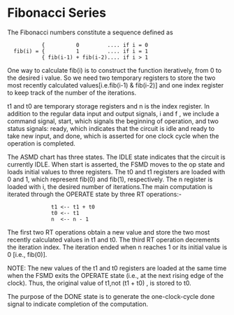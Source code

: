 
# Fibonacci Series



The Fibonacci numbers constitute a sequence defined as

               {          0         .... if i = 0 
      fib(i) = {          1	        .... if i = 1
               { fib(i-1) + fib(i-2).... if i > 1

One way to calculate fib(i) is to construct the function iteratively, from 0 to the desired i value.
So we need two temporary registers to store the two most recently calculated values[i.e.fib(i-1) & fib(i-2)] and one index register to keep track of the number of the iterations.

t1 and t0 are temporary storage registers and n is the index register. In addition to the regular data input and output signals, i and f , we include a command signal, start, which signals the beginning of operation, and two status signals: ready, which indicates that the circuit is idle and ready to take new input, and done, which is asserted for one clock cycle when the operation is completed.

The ASMD chart has three states. The IDLE state indicates that the circuit is currently IDLE. When start is asserted, the FSMD moves to the op state and loads initial values to three registers. The t0 and t1 registers are loaded with 0 and 1, which represent fib(0) and fib(1), respectively. The n register is loaded with i, the desired number of iterations.The main computation is iterated through the OPERATE state by three RT operations:-

                  t1 <-- t1 + t0
                  t0 <-- t1
                  n  <-- n - 1
The first two RT operations obtain a new value and store the two most recently calculated values in t1 and t0. The third RT operation decrements the iteration index. The iteration ended when n reaches 1 or its initial value is 0 [i.e., fib(0)].

NOTE: The new values of the t1 and t0 registers are loaded at the same time when the FSMD exits the OPERATE state (i.e., at the next rising edge of the clock). Thus, the original value of t1,not (t1 + t0) , is stored to t0. 

The purpose of the DONE state is to generate the one-clock-cycle done signal to indicate completion of the computation.
